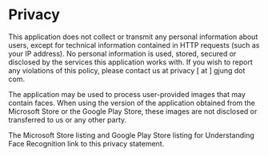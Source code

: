 # Privacy

This application does not collect or transmit any personal information about users, except for technical information contained in HTTP requests (such as your IP address). No personal information is used, stored, secured or disclosed by the services this application works with. If you wish to report any violations of this policy, please contact us at privacy [ at ] gjung dot com.

The application may be used to process user-provided images that may contain faces. When using the version of the application obtained from the Microsoft Store or the Google Play Store, these images are not disclosed or transferred to us or any other party.

The Microsoft Store listing and Google Play Store listing for Understanding Face Recognition link to this privacy statement.
